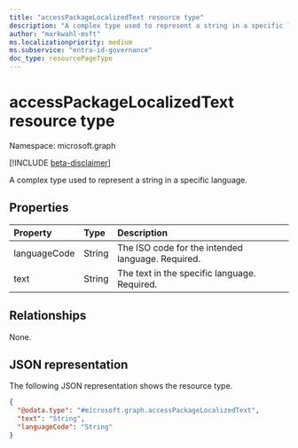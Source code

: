 ```yaml
---
title: "accessPackageLocalizedText resource type"
description: "A complex type used to represent a string in a specific language."
author: "markwahl-msft"
ms.localizationpriority: medium
ms.subservice: "entra-id-governance"
doc_type: resourcePageType
---
```


# accessPackageLocalizedText resource type

Namespace: microsoft.graph

[!INCLUDE [beta-disclaimer](../../includes/beta-disclaimer.md)]

A complex type used to represent a string in a specific language.

## Properties
|Property|Type|Description|
|:---|:---|:---|
|languageCode|String|The ISO code for the intended language. Required. |
|text|String|The text in the specific language. Required. |

## Relationships
None.

## JSON representation
The following JSON representation shows the resource type.
<!-- {
  "blockType": "resource",
  "@odata.type": "microsoft.graph.accessPackageLocalizedText"
}
-->
``` json
{
  "@odata.type": "#microsoft.graph.accessPackageLocalizedText",
  "text": "String",
  "languageCode": "String"
}
```
